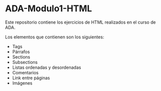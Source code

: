 # ADA-Modulo1-HTML
Este repositorio contiene los ejercicios de HTML realizados en el curso de ADA.

Los elementos que contienen son los siguientes:

- Tags 
- Párrafos
- Sections 
- Subsections
- Listas ordenadas y desordenadas
- Comentarios
- Link entre páginas
- Imágenes

